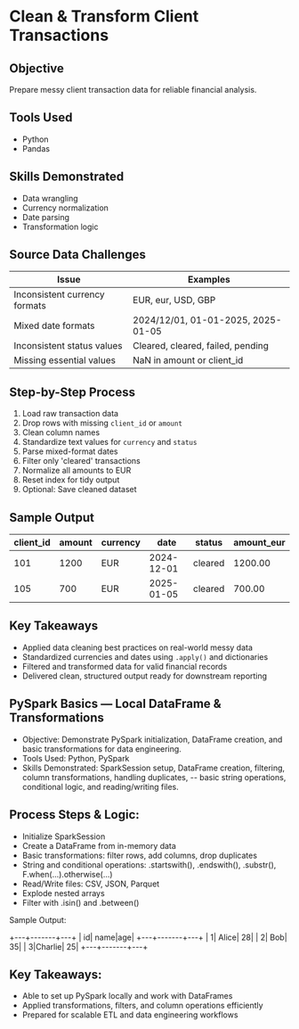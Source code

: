 

# Clean & Transform Client Transactions


## Objective
Prepare messy client transaction data for reliable financial analysis.

## Tools Used
- Python
- Pandas

## Skills Demonstrated
- Data wrangling
- Currency normalization
- Date parsing
- Transformation logic

## Source Data Challenges
| Issue | Examples |
|-------|---------|
| Inconsistent currency formats | EUR, eur, USD, GBP |
| Mixed date formats | 2024/12/01, 01-01-2025, 2025-01-05 |
| Inconsistent status values | Cleared, cleared, failed, pending |
| Missing essential values | NaN in amount or client_id |

## Step-by-Step Process
1. Load raw transaction data
2. Drop rows with missing `client_id` or `amount`
3. Clean column names
4. Standardize text values for `currency` and `status`
5. Parse mixed-format dates
6. Filter only 'cleared' transactions
7. Normalize all amounts to EUR
8. Reset index for tidy output
9. Optional: Save cleaned dataset

## Sample Output

| client_id | amount | currency | date       | status  | amount_eur |
|-----------|--------|----------|------------|---------|------------|
| 101       | 1200   | EUR      | 2024-12-01 | cleared | 1200.00    |
| 105       | 700    | EUR      | 2025-01-05 | cleared | 700.00     |

## Key Takeaways
- Applied data cleaning best practices on real-world messy data
- Standardized currencies and dates using `.apply()` and dictionaries
- Filtered and transformed data for valid financial records
- Delivered clean, structured output ready for downstream reporting


## PySpark Basics — Local DataFrame & Transformations

- Objective: Demonstrate PySpark initialization, DataFrame creation, and basic transformations for data engineering.
- Tools Used: Python, PySpark
- Skills Demonstrated: SparkSession setup, DataFrame creation, filtering, column transformations, handling duplicates, -- basic string operations, conditional logic, and reading/writing files.

## Process Steps & Logic:

- Initialize SparkSession
- Create a DataFrame from in-memory data
- Basic transformations: filter rows, add columns, drop duplicates
- String and conditional operations: .startswith(), .endswith(), .substr(), F.when(...).otherwise(...)
- Read/Write files: CSV, JSON, Parquet
- Explode nested arrays
- Filter with .isin() and .between()

Sample Output:

+---+-------+---+
| id|   name|age|
+---+-------+---+
|  1|  Alice| 28|
|  2|    Bob| 35|
|  3|Charlie| 25|
+---+-------+---+


## Key Takeaways:

- Able to set up PySpark locally and work with DataFrames
- Applied transformations, filters, and column operations efficiently
- Prepared for scalable ETL and data engineering workflows



